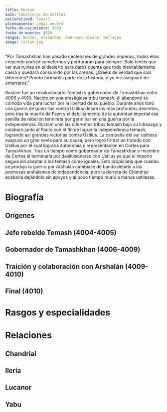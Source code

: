 ```yaml
---
title: Rostam
main: Caballeros de Ustilus
nacionalidad: Temash
alineamiento: Legal neutro
fecha-de-nacimiento: 3969
fecha-de-muerte: 4010
rangos: Montar, Alabardas, Guerrero divino, Reflejos
image: rostam.jpg
---
```


"Por Tamashkhan han pasado centenares de grandes imperios, todos ellos creyendo podrán someternos y perdurarán para siempre. Solo tenéis que ver sus ruinas en el desierto para daros cuenta que todo inevitablemente caerá y quedará consumido por las arenas. ¿Creéis de verdad que sois diferentes? Pronto formaréis parte de la historia, y yo me aseguaré de enterraros."

Rostam fue un revolucionario Temash y gobernador de Tamashkhan entre 4006 y 4010. Nacido en una prestigiosa tribu temash, él abandonó su cómoda vida para luchar por la libertad de su pueblo. Durante años libró una guerra de guerrillas contra Ustilus desde los más profundos desiertos, pero tras la muerte de Feyn y el debilitamiento de la autoridad imperial esa semilla de rebelión terminría por germinar en una guerra por la independencia. Rostam unió las diferentes tribus temash bajo su lidreazgo  y colaboró junto al Pacto con el fin de lograr la independencia temash, logrando así grandes victorias contra Ustilus. La campaña del sur ustilesa suspuso un gran revés para su causa, pero logró firmar un tratado con Ustilus por el cual lograría autonomía y representación en Cortes para Tamashkhan. Tras un tiempo como gobernador de Tamashkhan y miembro de Cortes él terminaría por desilusionarse con Ustilus ya que el imperio seguía sin aceptar a los temash como iguales. Esto propiciaría que cuando se produjo la guerra por Arshalán cambiase de bando debido a las promesas arshalaníes de independencia, pero la derrota de Chandrial acabaría dejándolo sin apoyos y al poco tiempo murió a manos ustilesas.

# Biografía

## Orígenes



## Jefe rebelde Temash (4004-4005)



## Gobernador de Tamashkhan (4006-4009)



## Traición y colaboración con Arshalán (4009-4010)



## Final (4010)



# Rasgos y especialidades



# Relaciones

## Chandrial

## Ileria

## Lucanor

## Yabu
